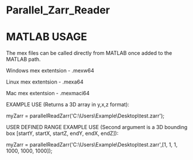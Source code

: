 # Parallel_Zarr_Reader

# MATLAB USAGE

The mex files can be called directly from MATLAB once added to the MATLAB path.

Windows mex extentsion - .mexw64

Linux mex extentsion - .mexa64

Mac mex extentsion - .mexmaci64

EXAMPLE USE (Returns a 3D array in y,x,z format):

myZarr = parallelReadZarr('C:\Users\Example\Desktop\test.zarr');

USER DEFINED RANGE EXAMPLE USE (Second argument is a 3D bounding box [startY, startX, startZ, endY, endX, endZ]):

myZarr = parallelReadZarr('C:\Users\Example\Desktop\test.zarr',[1, 1, 1, 1000, 1000, 1000]);

